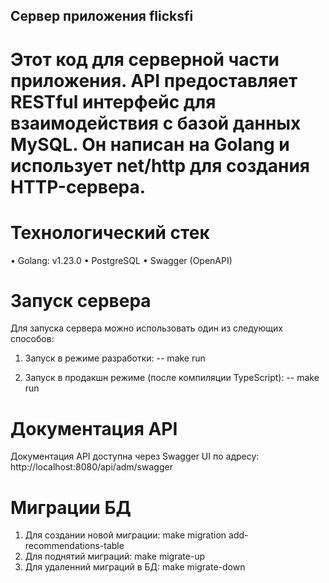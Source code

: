 ## Сервер приложения flicksfi

# Этот код для серверной части приложения. API предоставляет RESTful интерфейс для взаимодействия с базой данных MySQL. Он написан на Golang и использует net/http для создания HTTP-сервера.

# Технологический стек

• Golang: v1.23.0
• PostgreSQL
• Swagger (OpenAPI)

# Запуск сервера

Для запуска сервера можно использовать один из следующих способов:

1. Запуск в режиме разработки:
   -- make run

2. Запуск в продакшн режиме (после компиляции TypeScript):
   -- make run

# Документация API

Документация API доступна через Swagger UI по адресу:
http://localhost:8080/api/adm/swagger

# Миграции БД

1. Для создании новой миграции:
   make migration add-recommendations-table
2. Для поднятий миграций:
   make migrate-up
3. Для удаленний миграций в БД:
   make migrate-down
